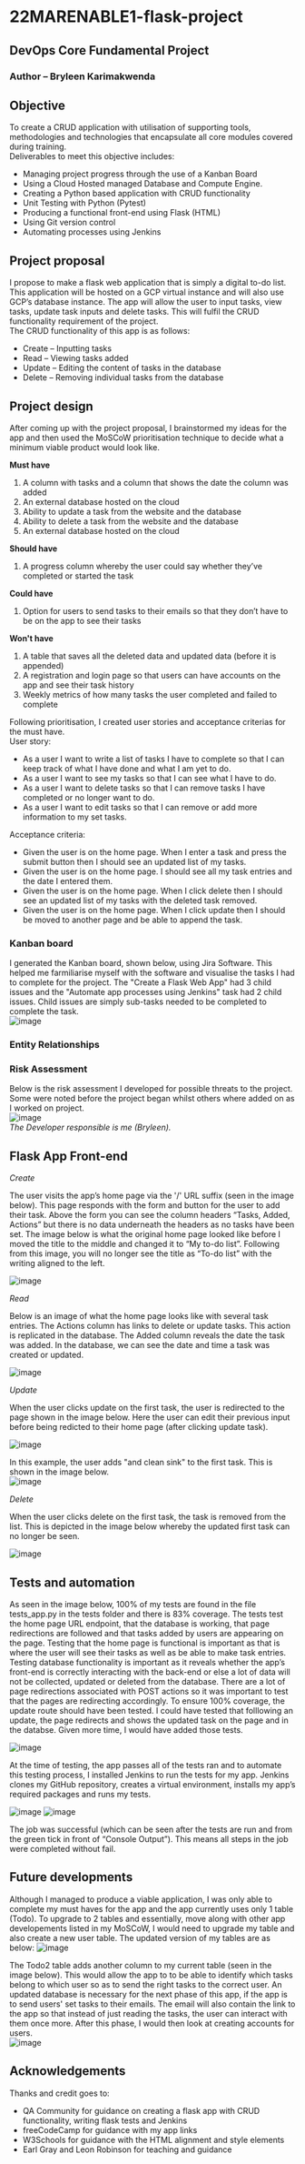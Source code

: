 # 22MARENABLE1-flask-project
## DevOps Core Fundamental Project
### **Author** – Bryleen Karimakwenda

## **Objective**
To create a CRUD application with utilisation of supporting tools, methodologies and technologies that encapsulate all core modules covered during training.  
Deliverables to meet this objective includes:
* Managing project progress through the use of a Kanban Board
* Using a Cloud Hosted managed Database and Compute Engine.
*	Creating a Python based application with CRUD functionality
*	Unit Testing with Python (Pytest)
*	Producing a functional front-end using Flask (HTML)
*	Using Git version control
*	Automating processes using Jenkins

## **Project proposal**
I propose to make a flask web application that is simply a digital to-do list. This application will be hosted on a GCP virtual instance and will also use GCP’s database instance. The app will allow the user to input tasks, view tasks, update task inputs and delete tasks. This will fulfil the CRUD functionality requirement of the project.  
The CRUD functionality of this app is as follows:
* Create – Inputting tasks
* Read – Viewing tasks added
* Update – Editing the content of tasks in the database 
* Delete – Removing individual tasks from the database 

## **Project design**
After coming up with the project proposal, I brainstormed my ideas for the app and then used the MoSCoW  prioritisation technique to decide what a minimum viable product would look like.  

**Must have**  
1. A column with tasks and a column that shows the date the column was added
2. An external database hosted on the cloud
3. Ability to update a task from the website and the database
4. Ability to delete a task from the website and the database
5. An external database hosted on the cloud  

**Should have**  
1. A progress column whereby the user could say whether they’ve completed or started the task  

**Could have**  
1. Option for users to send tasks to their emails so that they don’t have to be on the app to see their tasks  

**Won't have**  
1. A table that saves all the deleted data and updated data (before it is appended)
2. A registration and login page so that users can have accounts on the app and see their task history 
3. Weekly metrics of how many tasks the user completed and failed to complete  

Following prioritisation, I created user stories and acceptance criterias for the must have.  
User story:  
- As a user I want to write a list of tasks I have to complete so that I can keep track of what I have done and what I am yet to do.  
- As a user I want to see my tasks so that I can see what I have to do.   
- As a user I want to delete tasks so that I can remove tasks I have completed or no longer want to do.  
- As a user I want to edit tasks so that I can remove or add more information to my set tasks.  

Acceptance criteria:  
- Given the user is on the home page. When I enter a task and press the submit button then I should see an updated list of my tasks.
- Given the user is on the home page. I should see all my task entries and the date I entered them. 
- Given the user is on the home page. When I click delete then I should see an updated list of my tasks with the deleted task removed.  
- Given the user is on the home page. When I click update then I should be moved to another page and be able to append the task.  

### Kanban board
I generated the Kanban board, shown below, using Jira Software. This helped me farmiliarise myself with the software and visualise the tasks I had to complete for the project. The "Create a Flask Web App" had 3 child issues and the "Automate app processes using Jenkins" task had 2 child issues. Child issues are simply sub-tasks needed to be completed to complete the task.  
![image](https://user-images.githubusercontent.com/88090980/163737568-32c2b9ff-c9b9-4aa3-8fcc-74b2becc5818.png)

### Entity Relationships

### Risk Assessment  
Below is the risk assessment I developed for possible threats to the project. Some were noted before the project began whilst others where added on as I worked on project.  
![image](https://user-images.githubusercontent.com/88090980/163738265-6c53cd43-40e9-466f-9708-829359a2938d.png)  
_The Developer responsible is me (Bryleen)._  

## **Flask App Front-end**  

_Create_  

The user visits the app’s home page via the '/' URL suffix (seen in the image below). This page responds with the form and button for the user to add their task. Above the form you can see the column headers “Tasks, Added, Actions” but there is no data underneath the headers as no tasks have been set. The image below is what the original home page looked like before I moved the title to the middle and changed it to “My to-do list”. Following from this image, you will no longer see the title as “To-do list” with the writing aligned to the left.  

![image](https://user-images.githubusercontent.com/88090980/163738457-8771e4d1-707a-4c58-937f-fbade3ba2d7c.png)

_Read_  

Below is an image of what the home page looks like with several task entries. The Actions column has links to delete or update tasks. This action is replicated in the database. The Added column reveals the date the task was added. In the database, we can see the date and time a task was created or updated.  

![image](https://user-images.githubusercontent.com/88090980/163738671-7019720d-55ca-4176-bcc0-6f6cda4349e9.png)

_Update_  

When the user clicks update on the first task, the user is redirected to the page shown in the image below. Here the user can edit their previous input before being redicted to their home page (after clicking update task).  

![image](https://user-images.githubusercontent.com/88090980/163738859-e24cd87c-f132-463f-bf6c-1045576a821b.png)

In this example, the user adds "and clean sink" to the first task. This is shown in the image below.  
![image](https://user-images.githubusercontent.com/88090980/163738951-054670aa-6ec8-4b17-b1c1-de478d489486.png)

_Delete_  

When the user clicks delete on the first task, the task is removed from the list. This is depicted in the image below whereby the updated first task can no longer be seen.  

![image](https://user-images.githubusercontent.com/88090980/163739070-fb5e4726-8656-4a76-ad81-3203a955925a.png)

## Tests and automation  
As seen in the image below, 100% of my tests are found in the file tests_app.py in the tests folder and there is 83% coverage. The tests test the home page URL endpoint, that the database is working, that page redirections are followed and that tasks added by users are appearing on the page. Testing that the home page is functional is important as that is where the user will see their tasks as well as be able to make task entries. Testing database functionality is important as it reveals whether the app’s front-end is correctly interacting with the back-end or else a lot of data will not be collected, updated or deleted from the database. There are a lot of page redirections associated with POST actions so it was important to test that the pages are redirecting accordingly. To ensure 100% coverage, the update route should have been tested. I could have tested that folllowing an update, the page redirects and shows the updated task on the page and in the databse. Given more time, I would have added those tests.  

![image](https://user-images.githubusercontent.com/88090980/163739410-8b791387-e977-4edf-900c-90375fc1bc73.png)

At the time of testing, the app passes all of the tests ran and to automate this testing process, I installed Jenkins to run the tests for my app. Jenkins clones my GitHub repository, creates a virtual environment, installs my app’s required packages and runs my tests.  

![image](https://user-images.githubusercontent.com/88090980/163739702-ed41d416-f083-45af-90aa-716527ce50e3.png)
![image](https://user-images.githubusercontent.com/88090980/163739719-5609c17e-2d15-4cbe-a48a-a613c2b17efd.png)

The job was successful (which can be seen after the tests are run and from the green tick in front of “Console Output”). This means all steps in the job were completed without fail.  

## Future developments  

Although I managed to produce a viable application, I was only able to complete my must haves for the app and the app currently uses only 1 table (Todo). To upgrade to 2 tables and essentially, move along with other app developements listed in my MoSCoW, I would need to upgrade my table and also create a new user table. The updated version of my tables are as below:
![image](https://user-images.githubusercontent.com/88090980/163741322-697c7828-ac11-49a0-adf7-99731634d089.png)

The Todo2 table adds another column to my current table (seen in the image below). This would allow the app to to be able to identify which tasks belong to which user so as to send the right tasks to the correct user. An updated database is necessary for the next phase of this app, if the app is to send users' set tasks to their emails. The email will also contain the link to the app so that instead of just reading the tasks, the user can interact with them once more. After this phase, I would then look at creating accounts for users.  
![image](https://user-images.githubusercontent.com/88090980/163742158-002b59b6-03e0-4826-8bc5-7d14867218fd.png)

## Acknowledgements  

Thanks and credit goes to:
- QA Community for guidance on creating a flask app with CRUD functionality, writing flask tests and Jenkins 
- freeCodeCamp for guidance with my app links
- W3Schools for guidance with the HTML alignment and style elements
- Earl Gray and Leon Robinson for teaching and guidance 


